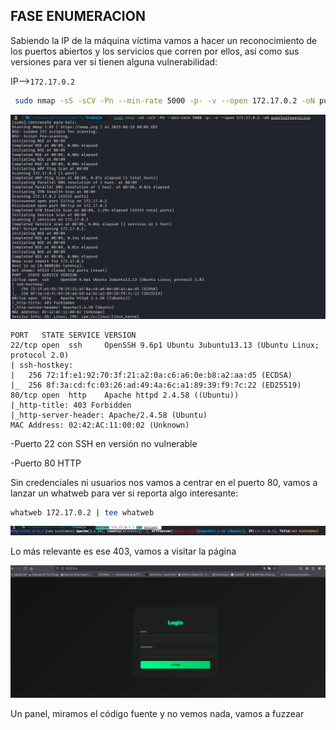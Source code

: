 ## FASE ENUMERACION

Sabiendo la IP de la máquina víctima vamos a hacer un reconocimiento de los puertos abiertos y los servicios
que corren por ellos, así como sus versiones para ver si tienen alguna vulnerabilidad:

IP-->`172.17.0.2`

```bash
 sudo nmap -sS -sCV -Pn --min-rate 5000 -p- -v --open 172.17.0.2 -oN puertosYservicios
```

![Nmap Scan](images/Waffy/1.png)



```
PORT   STATE SERVICE VERSION
22/tcp open  ssh     OpenSSH 9.6p1 Ubuntu 3ubuntu13.13 (Ubuntu Linux; protocol 2.0)
| ssh-hostkey: 
|   256 72:1f:e1:92:70:3f:21:a2:0a:c6:a6:0e:b8:a2:aa:d5 (ECDSA)
|_  256 8f:3a:cd:fc:03:26:ad:49:4a:6c:a1:89:39:f9:7c:22 (ED25519)
80/tcp open  http    Apache httpd 2.4.58 ((Ubuntu))
|_http-title: 403 Forbidden
|_http-server-header: Apache/2.4.58 (Ubuntu)
MAC Address: 02:42:AC:11:00:02 (Unknown)

```

-Puerto 22 con SSH en versión no vulnerable 

-Puerto 80 HTTP

Sin credenciales ni usuarios nos vamos a centrar en el puerto 80, vamos a lanzar un whatweb para ver si reporta algo interesante:

```bash
whatweb 172.17.0.2 | tee whatweb
```


![Nmap Scan](images/Waffy/2.png)


Lo más relevante es ese 403, vamos a visitar la página


![Nmap Scan](images/Waffy/3.png)

Un panel, miramos el código fuente y no vemos nada, vamos a fuzzear


